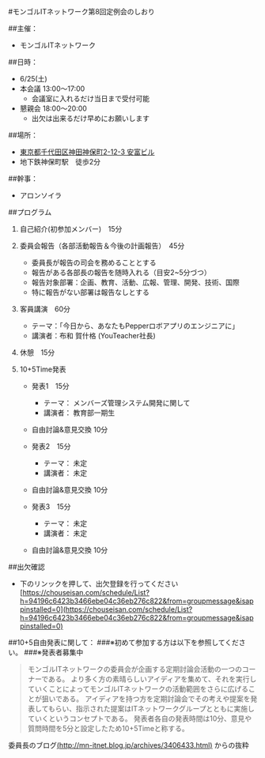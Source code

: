#モンゴルITネットワーク第8回定例会のしおり

##主催：
- モンゴルITネットワーク

##日時：
- 6/25(土)  
- 本会議 13:00～17:00
	- 会議室に入れるだけ当日まで受付可能
- 懇親会 18:00～20:00
	- 出欠は出来るだけ早めにお願いします

##場所：
- [東京都千代田区神田神保町2-12-3 安富ビル](https://www.google.co.jp/maps/place/%E3%80%92101-0051+%E6%9D%B1%E4%BA%AC%E9%83%BD%E5%8D%83%E4%BB%A3%E7%94%B0%E5%8C%BA%E7%A5%9E%E7%94%B0%E7%A5%9E%E4%BF%9D%E7%94%BA%EF%BC%92%E4%B8%81%E7%9B%AE+%E5%AE%89%E5%AF%8C%E3%83%93%E3%83%AB/@35.6965841,139.7546905,17z/data=!3m1!4b1!4m5!3m4!1s0x60188c140ff3e479:0x6f4cc4a317675c33!8m2!3d35.6965866!4d139.7568824) 
- 地下鉄神保町駅　徒歩2分

##幹事：
- アロンソイラ

##プログラム
1. 自己紹介(初参加メンバー)　15分
1. 委員会報告（各部活動報告＆今後の計画報告）　45分
	- 委員長が報告の司会を務めることとする
	- 報告がある各部長の報告を随時入れる（目安2~5分づつ）
	- 報告対象部署：企画、教育、活動、広報、管理、開発、技術、国際
	- 特に報告がない部署は報告なしとする

1. 客員講演　60分
    - テーマ：「今日から、あなたもPepperロボアプリのエンジニアに」  
    - 講演者：布和 賀什格 (YouTeacher社長)

1. 休憩　15分

1. 10+5Time発表
   - 発表1　15分
     - テーマ： メンバーズ管理システム開発に関して
     - 講演者： 教育部一期生
   - 自由討論&意見交換 10分

   - 発表2　15分
     - テーマ： 未定
     - 講演者： 未定
   - 自由討論&意見交換 10分
   
   - 発表3　15分
     - テーマ： 未定
     - 講演者： 未定
   - 自由討論&意見交換 10分

##出欠確認
- 下のリンックを押して、出欠登録を行ってください  
[https://chouseisan.com/schedule/List?h=94196c6423b3466ebe04c36eb276c822&from=groupmessage&isappinstalled=0](https://chouseisan.com/schedule/List?h=94196c6423b3466ebe04c36eb276c822&from=groupmessage&isappinstalled=0)



##10+5自由発表に関して：
###※初めて参加する方は以下を参照してください。
###※発表者募集中

>モンゴルITネットワークの委員会が企画する定期討論会活動の一つのコーナーである。
より多く方の素晴らしいアイディアを集めて、それを実行していくことによってモンゴルITネットワークの活動範囲をさらに広げることが狙いである。
>アイディアを持つ方を定期討論会でその考えや提案を発表してもらい、指示された提案はITネットワークグループとともに実施していくというコンセプトである。
>発表者各自の発表時間は10分、意見や質問時間を5分と設定したため10+5Timeと称する。

委員長のブログ[(http://mn-itnet.blog.jp/archives/3406433.html)](http://mn-itnet.blog.jp/archives/3406433.html) からの抜粋